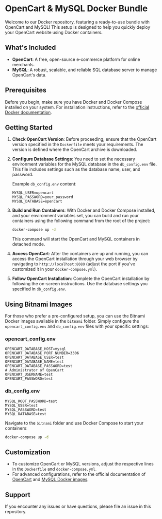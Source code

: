 
# OpenCart & MySQL Docker Bundle

Welcome to our Docker repository, featuring a ready-to-use bundle with OpenCart and MySQL! This setup is designed to help you quickly deploy your OpenCart website using Docker containers.

## What's Included

- **OpenCart**: A free, open-source e-commerce platform for online merchants.
- **MySQL**: A robust, scalable, and reliable SQL database server to manage OpenCart's data.

## Prerequisites

Before you begin, make sure you have Docker and Docker Compose installed on your system. For installation instructions, refer to the [official Docker documentation](https://docs.docker.com/get-docker/).

## Getting Started

1. **Check OpenCart Version**: Before proceeding, ensure that the OpenCart version specified in the `Dockerfile` meets your requirements. The version is defined where the OpenCart archive is downloaded.

2. **Configure Database Settings**: You need to set the necessary environment variables for the MySQL database in the `db_config.env` file. This file includes settings such as the database name, user, and password.

    Example `db_config.env` content:
    ```env
    MYSQL_USER=opencart
    MYSQL_PASSWORD=your_password
    MYSQL_DATABASE=opencart
    ```

3. **Build and Run Containers**: With Docker and Docker Compose installed, and your environment variables set, you can build and run your containers using the following command from the root of the project:
    ```bash
    docker-compose up -d
    ```

    This command will start the OpenCart and MySQL containers in detached mode.

4. **Access OpenCart**: After the containers are up and running, you can access the OpenCart installation through your web browser by navigating to `http://localhost:8080` (adjust the port if you've customized it in your `docker-compose.yml`).

5. **Follow OpenCart Installation**: Complete the OpenCart installation by following the on-screen instructions. Use the database settings you specified in `db_config.env`.

## Using Bitnami Images

For those who prefer a pre-configured setup, you can use the Bitnami Docker images available in the `bitnami` folder. Simply configure the `opencart_config.env` and `db_config.env` files with your specific settings:

### opencart_config.env
```env
OPENCART_DATABASE_HOST=mysql
OPENCART_DATABASE_PORT_NUMBER=3306
OPENCART_DATABASE_USER=test
OPENCART_DATABASE_NAME=test
OPENCART_DATABASE_PASSWORD=test
# Administrator of OpenCart
OPENCART_USERNAME=test
OPENCART_PASSWORD=test
```

### db_config.env
```env
MYSQL_ROOT_PASSWORD=test
MYSQL_USER=test
MYSQL_PASSWORD=test
MYSQL_DATABASE=test
```

Navigate to the `bitnami` folder and use Docker Compose to start your containers:
```bash
docker-compose up -d
```

## Customization

- To customize OpenCart or MySQL versions, adjust the respective lines in the `Dockerfile` and `docker-compose.yml`.
- For advanced configurations, refer to the official documentation of [OpenCart](https://www.opencart.com) and [MySQL Docker images](https://hub.docker.com/_/mysql).

## Support

If you encounter any issues or have questions, please file an issue in this repository.
